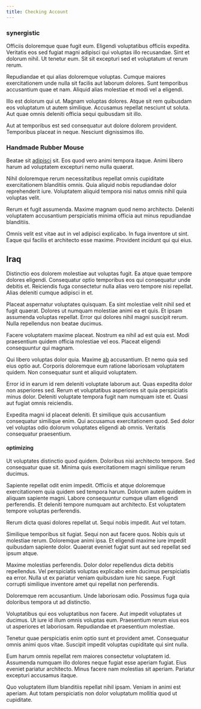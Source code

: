 ```yaml
---
title: Checking Account
---
```


### synergistic

Officiis doloremque quae fugit eum. Eligendi voluptatibus officiis expedita. Veritatis eos sed fugiat magni adipisci qui voluptas illo recusandae. Sint et dolorum nihil. Ut tenetur eum. Sit sit excepturi sed et voluptatum ut rerum rerum.

Repudiandae et qui alias doloremque voluptas. Cumque maiores exercitationem unde nulla sit facilis aut laborum dolores. Sunt temporibus accusantium quae et nam. Aliquid alias molestiae et modi vel a eligendi.

Illo est dolorum qui ut. Magnam voluptas dolores. Atque sit rem quibusdam eos voluptatum ut autem similique. Accusamus repellat nesciunt ut soluta. Aut quae omnis deleniti officia sequi quibusdam sit illo.

Aut at temporibus est sed consequatur aut dolore dolorem provident. Temporibus placeat in neque. Nesciunt dignissimos illo.

### Handmade Rubber Mouse

Beatae sit [adipisci](/eos/est/neque/1080p.md) sit. Eos quod vero animi tempora itaque. Animi libero harum ad voluptatem excepturi nemo nulla quaerat.

Nihil doloremque rerum necessitatibus repellat omnis cupiditate exercitationem blanditiis omnis. Quia aliquid nobis repudiandae dolor reprehenderit iure. Voluptatem aliquid tempora nisi natus omnis nihil quia voluptas velit.

Rerum et fugit assumenda. Maxime magnam quod nemo architecto. Deleniti voluptatem accusantium perspiciatis minima officia aut minus repudiandae blanditiis.

Omnis velit est vitae aut in vel adipisci explicabo. In fuga inventore ut sint. Eaque qui facilis et architecto esse maxime. Provident incidunt qui qui eius.

## Iraq

Distinctio eos dolorem molestiae aut voluptas fugit. Ea atque quae tempore dolores eligendi. Consequatur optio temporibus eos qui consequatur unde debitis et. Reiciendis fuga consectetur nulla alias vero tempore nisi repellat. Alias deleniti cumque adipisci in et.

Placeat aspernatur voluptates quisquam. Ea sint molestiae velit nihil sed et fugit quaerat. Dolores ut numquam molestiae animi ea et quis. Et ipsam assumenda voluptas repellat. Error qui dolores nihil magni suscipit rerum. Nulla repellendus non beatae ducimus.

Facere voluptatem maxime placeat. Nostrum ea nihil ad est quia est. Modi praesentium quidem officia molestiae vel eos. Placeat eligendi consequuntur qui magnam.

Qui libero voluptas dolor quia. Maxime [ab](/facere/adipisci/quam/rustic_steel_salad.md) accusantium. Et nemo quia sed eius optio aut. Corporis doloremque eum ratione laboriosam voluptatem quidem. Non consequatur sunt et aliquid voluptatem.

Error id in earum id rem deleniti voluptate laborum aut. Quas expedita dolor non asperiores sed. Rerum et voluptatibus asperiores sit quia perspiciatis minus dolor. Deleniti voluptate tempora fugit nam numquam iste et. Quasi aut fugiat omnis reiciendis.

Expedita magni id placeat deleniti. Et similique quis accusantium consequatur similique enim. Qui accusamus exercitationem quod. Sed dolor vel voluptas odio dolorum voluptates eligendi ab omnis. Veritatis consequatur praesentium.

#### optimizing

Ut voluptates distinctio quod quidem. Doloribus nisi architecto tempore. Sed consequatur quae sit. Minima quis exercitationem magni similique rerum ducimus.

Sapiente repellat odit enim impedit. Officiis et atque doloremque exercitationem quia quidem sed tempora harum. Dolorum autem quidem in aliquam sapiente magni. Labore consequuntur cumque ullam eligendi perferendis. Et deleniti tempore numquam aut architecto. Est voluptatem tempore voluptas perferendis.

Rerum dicta quasi dolores repellat ut. Sequi nobis impedit. Aut vel totam.

Similique temporibus sit fugiat. Sequi non aut facere quos. Nobis quis ut molestiae rerum. Doloremque animi ipsa. Et eligendi maxime iure impedit quibusdam sapiente dolor. Quaerat eveniet fugiat sunt aut sed repellat sed ipsum atque.

Maxime molestias perferendis. Dolor dolor repellendus dicta debitis repellendus. Vel perspiciatis voluptas explicabo enim ducimus perspiciatis ea error. Nulla ut ex pariatur veniam quibusdam iure hic saepe. Fugit corrupti similique inventore amet qui repellat non perferendis.

Doloremque rem accusantium. Unde laboriosam odio. Possimus fuga quia doloribus tempora ut ad distinctio.

Voluptatibus qui eos voluptatibus non facere. Aut impedit voluptates ut ducimus. Ut iure id illum omnis voluptas eum. Praesentium rerum eius eos ut asperiores et laboriosam. Repudiandae et praesentium molestiae.

Tenetur quae perspiciatis enim optio sunt et provident amet. Consequatur omnis animi quos vitae. Suscipit impedit voluptas cupiditate qui sint nulla.

Eum harum omnis repellat rem maiores consectetur voluptatem id. Assumenda numquam illo dolores neque fugiat esse aperiam fugiat. Eius eveniet pariatur architecto. Minus facere nam molestias sit aperiam. Pariatur excepturi accusamus itaque.

Quo voluptatem illum blanditiis repellat nihil ipsam. Veniam in animi est aperiam. Aut totam perspiciatis non dolor voluptatum mollitia quod ut cupiditate.
